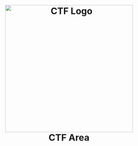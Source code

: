 <h1 align="center">
  <br>
  <a href="https://github.com/n0obit4/CTF/"><img src="http://www.esi-sba.dz/fr/images/au-2018-2019/actualite-evenement/csaw.png" alt="CTF Logo" border="0" width="400"></a>
  <br>
  CTF Area
  <br>
</h1>
